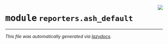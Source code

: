 <!-- markdownlint-disable -->

<a href="https://github.com/example/my-project/blob/main/src/automated_security_helper/reporters/ash_default/__init__.py#L0"><img align="right" style="float:right;" src="https://img.shields.io/badge/-source-cccccc?style=flat-square"></a>

# <kbd>module</kbd> `reporters.ash_default`








---

_This file was automatically generated via [lazydocs](https://github.com/ml-tooling/lazydocs)._
